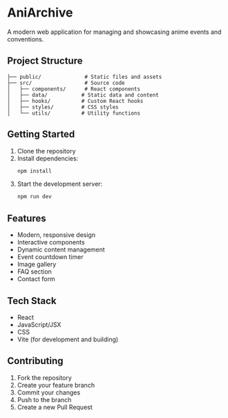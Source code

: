 # AniArchive

A modern web application for managing and showcasing anime events and conventions.

## Project Structure

```
├── public/              # Static files and assets
├── src/                 # Source code
│   ├── components/      # React components
│   ├── data/           # Static data and content
│   ├── hooks/          # Custom React hooks
│   ├── styles/         # CSS styles
│   └── utils/          # Utility functions
```

## Getting Started

1. Clone the repository
2. Install dependencies:
   ```bash
   npm install
   ```
3. Start the development server:
   ```bash
   npm run dev
   ```

## Features

- Modern, responsive design
- Interactive components
- Dynamic content management
- Event countdown timer
- Image gallery
- FAQ section
- Contact form

## Tech Stack

- React
- JavaScript/JSX
- CSS
- Vite (for development and building)

## Contributing

1. Fork the repository
2. Create your feature branch
3. Commit your changes
4. Push to the branch
5. Create a new Pull Request 